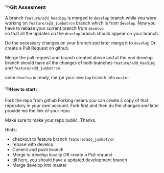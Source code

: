 <div class="Box-body">
        <article class="markdown-body entry-content p-5" itemprop="text"><h3><a id="user-content-git-assesment" class="anchor" aria-hidden="true" href="#git-assesment"><svg class="octicon octicon-link" viewBox="0 0 16 16" version="1.1" width="16" height="16" aria-hidden="true"><path fill-rule="evenodd" d="M4 9h1v1H4c-1.5 0-3-1.69-3-3.5S2.55 3 4 3h4c1.45 0 3 1.69 3 3.5 0 1.41-.91 2.72-2 3.25V8.59c.58-.45 1-1.27 1-2.09C10 5.22 8.98 4 8 4H4c-.98 0-2 1.22-2 2.5S3 9 4 9zm9-3h-1v1h1c1 0 2 1.22 2 2.5S13.98 12 13 12H9c-.98 0-2-1.22-2-2.5 0-.83.42-1.64 1-2.09V6.25c-1.09.53-2 1.84-2 3.25C6 11.31 7.55 13 9 13h4c1.45 0 3-1.69 3-3.5S14.5 6 13 6z"></path></svg></a>Git Assesment</h3>
<p>A branch <code>feature/add_heading</code> is merged to <code>develop</code> branch while you were working on
<code>feature/add_jumbotron</code> branch which is from <code>develop</code>.
Now you have to rebase your current branch from <code>develop</code><br>
so that all the updates on the <code>develop</code> branch should appear on your branch.</p>
<p>Do the necessary changes on your branch and later merge it to <code>develop</code>
Or create a Pull Request on github.</p>
<p>Merge the pull request and branch created above and at the end develop branch should have all the changes of both branches
<code>feature/add_heading</code> and <code>feature/add_jumbotron</code></p>
<p>once <code>develop</code> is ready, merge your <code>develop</code> branch into <code>master</code></p>
<h4><a id="user-content-how-to-start" class="anchor" aria-hidden="true" href="#how-to-start"><svg class="octicon octicon-link" viewBox="0 0 16 16" version="1.1" width="16" height="16" aria-hidden="true"><path fill-rule="evenodd" d="M4 9h1v1H4c-1.5 0-3-1.69-3-3.5S2.55 3 4 3h4c1.45 0 3 1.69 3 3.5 0 1.41-.91 2.72-2 3.25V8.59c.58-.45 1-1.27 1-2.09C10 5.22 8.98 4 8 4H4c-.98 0-2 1.22-2 2.5S3 9 4 9zm9-3h-1v1h1c1 0 2 1.22 2 2.5S13.98 12 13 12H9c-.98 0-2-1.22-2-2.5 0-.83.42-1.64 1-2.09V6.25c-1.09.53-2 1.84-2 3.25C6 11.31 7.55 13 9 13h4c1.45 0 3-1.69 3-3.5S14.5 6 13 6z"></path></svg></a>How to start:</h4>
<p>Fork the repo from github
Forking means you can create a copy of that repository in your own account.
Fork first and then do the changes and later provide me the link of your repo.</p>
<p>Make sure to make your repo public.
Thanks.</p>
<p>Hints:</p>
<ul>
<li>checkout to feature branch <code>feature/add_jumbotron</code></li>
<li>rebase with develop</li>
<li>Commit and push branch</li>
<li>Merge to develop locally OR create a Pull request</li>
<li>till here, you should have a updated development branch</li>
<li>Merge develop into master</li>
</ul>
</article>
      </div>
